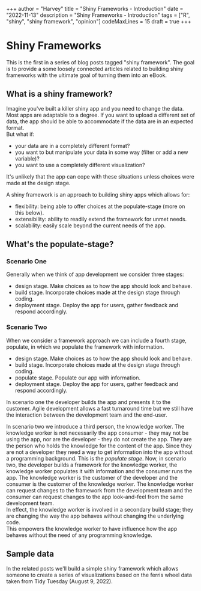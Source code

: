 +++
author = "Harvey"
title = "Shiny Frameworks - Introduction"
date = "2022-11-13"
description = "Shiny Frameworks - Introduction"
tags = ["R", "shiny", "shiny framework", "opinion"]
codeMaxLines = 15
draft = true
+++

# Shiny Frameworks

This is the first in a series of blog posts tagged "shiny framework".  The goal is to provide a some loosely connected articles related to building shiny frameworks with the ultimate goal of turning them into an eBook.

## What is a shiny framework?
Imagine you've built a killer shiny app and you need to change the data.  Most apps are adaptable to a degree.  If you want to upload a different set of data, the app should be able to accommodate if the data are in an expected format.  
But what if:
-  your data are in a completely different format?
-  you want to but manipulate your data in some way (filter or add a new variable)?
-  you want to use a completely different visualization?

It's unlikely that the app can cope with these situations unless choices were made at the design stage.

A shiny framework is an approach to building shiny apps which allows for:
-  flexibility: being able to offer choices at the populate-stage (more on this below).
-  extensibility: ability to readily extend the framework for unmet needs.
-  scalability: easily scale beyond the current needs of the app.

## What's the populate-stage?

### Scenario One
Generally when we think of app development we consider three stages:
-  design stage.  Make choices as to how the app should look and behave.
-  build stage.  Incorporate choices made at the design stage through coding.
-  deployment stage.  Deploy the app for users, gather feedback and respond accordingly.

### Scenario Two
When we consider a framework approach we can include a fourth stage, populate, in which we populate the framework with information.
-  design stage.  Make choices as to how the app should look and behave.
-  build stage.  Incorporate choices made at the design stage through coding.
-  populate stage.  Populate our app with information.
-  deployment stage.  Deploy the app for users, gather feedback and respond accordingly.

In scenario one the developer builds the app and presents it to the customer.  Agile development allows a fast turnaround time but we still have the interaction between the development team and the end-user.

In scenario two we introduce a third person, the knowledge worker.  The knowledge worker is not necessarily the app consumer - they may not be using the app, nor are the developer - they do not create the app.  They are the person who holds the knowledge for the content of the app.  Since they are not a developer they need a way to get information into the app without a programming background.  This is the *populate stage*.  Now, in scenario two, the developer builds a framework for the knowledge worker, the knowledge worker populates it with information and the consumer runs the app.  The knowledge worker is the customer of the developer and the consumer is the customer of the knowledge worker.  The knowledge worker can request changes to the framework from the development team and the consumer can request changes to the app look-and-feel from the same development team.  
In effect, the knowledge worker is involved in a secondary build stage; they are changing the way the app behaves without changing the underlying code.  
This empowers the knowledge worker to have influence how the app behaves without the need of any programming knowledge.

## Sample data

In the related posts we'll build a simple shiny framework which allows someone to create a series of visualizations based on the ferris wheel data taken from Tidy Tuesday (August 9, 2022).
